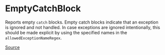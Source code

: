 # EmptyCatchBlock

Reports empty `catch` blocks. Empty catch blocks indicate that an exception is ignored and not handled.
In case exceptions are ignored intentionally, this should be made explicit
by using the specified names in the `allowedExceptionNameRegex`.


[Source](https://arturbosch.github.io/detekt/empty-blocks.html#emptycatchblock)
